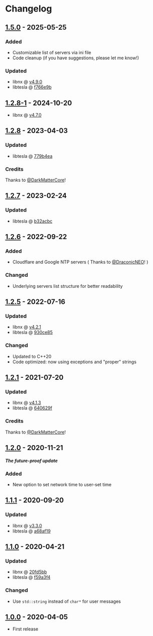 # Changelog

## [1.5.0] - 2025-05-25

### Added

- Customizable list of servers via ini file
- Code cleanup (if you have suggestions, please let me know!)

### Updated

- libnx @ [v4.9.0](https://github.com/switchbrew/libnx/releases/tag/v4.9.0)
- libtesla @ [f766e9b](https://github.com/WerWolv/libtesla/commit/f766e9b607a05e9756843cbd62b3bfb98be1646c)

## [1.2.8-1] - 2024-10-20

- libnx @ [v4.7.0](https://github.com/switchbrew/libnx/releases/tag/v4.7.0)

## [1.2.8] - 2023-04-03

### Updated

- libtesla @ [779b4ea](https://github.com/WerWolv/libtesla/commit/779b4ead7df6b277b947a535544aa519785c437e)

### Credits

Thanks to [@DarkMatterCore](https://github.com/DarkMatterCore)!

## [1.2.7] - 2023-02-24

### Updated

- libtesla @ [b32acbc](https://github.com/WerWolv/libtesla/commit/b32acbca64c78bf37bc456bd386cd6b7148842c81)

## [1.2.6] - 2022-09-22

### Added

- Cloudflare and Google NTP servers ( Thanks to [@DraconicNEO](https://github.com/DraconicNEO)! )

### Changed

- Underlying servers list structure for better readability

## [1.2.5] - 2022-07-16

### Updated

- libnx @ [v4.2.1](https://github.com/switchbrew/libnx/releases/tag/v4.2.1)
- libtesla @ [930ce85](https://github.com/WerWolv/libtesla/commit/930ce85a1718e0724c146dd8dbb78d7483711231)

### Changed

- Updated to C++20
- Code optimized: now using exceptions and "proper" strings

## [1.2.1] - 2021-07-20

### Updated

- libnx @ [v4.1.3](https://github.com/switchbrew/libnx/releases/tag/v4.1.3)
- libtesla @ [640629f](https://github.com/WerWolv/libtesla/commit/a68af19eda8e2b1d51008a2e1a1b71649460f901)

### Credits

Thanks to [@DarkMatterCore](https://github.com/DarkMatterCore)!

## [1.2.0] - 2020-11-21

#### _The future-proof update_

### Added

- New option to set network time to user-set time

## [1.1.1] - 2020-09-20

### Updated

- libnx @ [v3.3.0](https://github.com/switchbrew/libnx/releases/tag/v3.3.0)
- libtesla @ [a68af19](https://github.com/WerWolv/libtesla/commit/a68af19eda8e2b1d51008a2e1a1b71649460f901)

## [1.1.0] - 2020-04-21

### Updated

- libnx @ [20fd5bb](https://github.com/switchbrew/libnx/commit/20fd5bb9a21cd0c8bcea0cc7cc84640f8de714e6)
- libtesla @ [f59a3f4](https://github.com/WerWolv/libtesla/commit/f59a3f44d46a70ac62b9b1098635d6cb36e18e38)

### Changed

- Use `std::string` instead of `char*` for user messages

## [1.0.0] - 2020-04-05

- First release

[1.5.0]: https://github.com/nedex/QuickNTP/compare/1.2.8-1...1.5.0
[1.2.8-1]: https://github.com/nedex/QuickNTP/compare/1.2.8...1.2.8-1
[1.2.8]: https://github.com/nedex/QuickNTP/compare/1.2.7...1.2.8
[1.2.7]: https://github.com/nedex/QuickNTP/compare/1.2.6...1.2.7
[1.2.6]: https://github.com/nedex/QuickNTP/compare/1.2.5...1.2.6
[1.2.5]: https://github.com/nedex/QuickNTP/compare/1.2.1...1.2.5
[1.2.1]: https://github.com/nedex/QuickNTP/compare/1.2.0...1.2.1
[1.2.0]: https://github.com/nedex/QuickNTP/compare/1.1.1...1.2.0
[1.1.1]: https://github.com/nedex/QuickNTP/compare/1.1.0...1.1.1
[1.1.0]: https://github.com/nedex/QuickNTP/compare/1.0.0...1.1.0
[1.0.0]: https://github.com/nedex/QuickNTP/releases/tag/1.0.0
